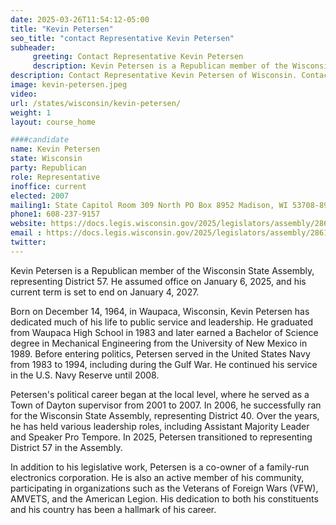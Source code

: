 ```yaml
---
date: 2025-03-26T11:54:12-05:00
title: "Kevin Petersen"
seo_title: "contact Representative Kevin Petersen"
subheader:
     greeting: Contact Representative Kevin Petersen
     description: Kevin Petersen is a Republican member of the Wisconsin State Assembly, representing District 57. He assumed office on January 6, 2025, and his current term is set to end on January 4, 2027.
description: Contact Representative Kevin Petersen of Wisconsin. Contact information for Kevin Petersen includes email address, phone number, and mailing address.
image: kevin-petersen.jpeg
video:
url: /states/wisconsin/kevin-petersen/
weight: 1
layout: course_home

####candidate
name: Kevin Petersen
state: Wisconsin
party: Republican
role: Representative
inoffice: current
elected: 2007
mailing1: State Capitol Room 309 North PO Box 8952 Madison, WI 53708-8952
phone1: 608-237-9157
website: https://docs.legis.wisconsin.gov/2025/legislators/assembly/2861/
email : https://docs.legis.wisconsin.gov/2025/legislators/assembly/2861/
twitter: 
---
```

Kevin Petersen is a Republican member of the Wisconsin State Assembly, representing District 57. He assumed office on January 6, 2025, and his current term is set to end on January 4, 2027.

Born on December 14, 1964, in Waupaca, Wisconsin, Kevin Petersen has dedicated much of his life to public service and leadership. He graduated from Waupaca High School in 1983 and later earned a Bachelor of Science degree in Mechanical Engineering from the University of New Mexico in 1989. Before entering politics, Petersen served in the United States Navy from 1983 to 1994, including during the Gulf War. He continued his service in the U.S. Navy Reserve until 2008.

Petersen's political career began at the local level, where he served as a Town of Dayton supervisor from 2001 to 2007. In 2006, he successfully ran for the Wisconsin State Assembly, representing District 40. Over the years, he has held various leadership roles, including Assistant Majority Leader and Speaker Pro Tempore. In 2025, Petersen transitioned to representing District 57 in the Assembly.

In addition to his legislative work, Petersen is a co-owner of a family-run electronics corporation. He is also an active member of his community, participating in organizations such as the Veterans of Foreign Wars (VFW), AMVETS, and the American Legion. His dedication to both his constituents and his country has been a hallmark of his career.
